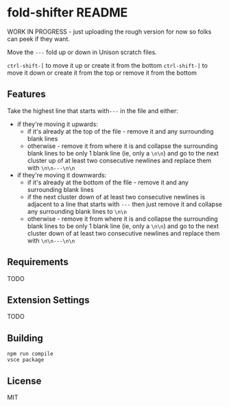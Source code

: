 # fold-shifter README

WORK IN PROGRESS - just uploading the rough version for now so folks can peek if they want.

Move the `---` fold up or down in Unison scratch files.

`ctrl-shift-[` to move it up or create it from the bottom
`ctrl-shift-]` to move it down or create it from the top or remove it from the bottom

## Features

Take the highest line that starts with`---` in the file and either:
* if they're moving it upwards:
  * if it's already at the top of the file - remove it and any surrounding blank lines
  * otherwise - remove it from where it is and collapse the surrounding blank lines to be only 1 blank line (ie, only a `\n\n`) and go to the next cluster up of at least two consecutive newlines and replace them with `\n\n---\n\n`
* if they're moving it downwards:
  * if it's already at the bottom of the file - remove it and any surrounding blank lines
  * if the next cluster down of at least two consecutive newlines is adjacent to a line that starts with `---` then just remove it and collapse any surrounding blank lines to `\n\n`
  * otherwise - remove it from where it is and collapse the surrounding blank lines to be only 1 blank line (ie, only a `\n\n`) and go to the next cluster down of at least two consecutive newlines and replace them with `\n\n---\n\n`

## Requirements

TODO

## Extension Settings

TODO

## Building

```
npm run compile
vsce package
```

## License

MIT
